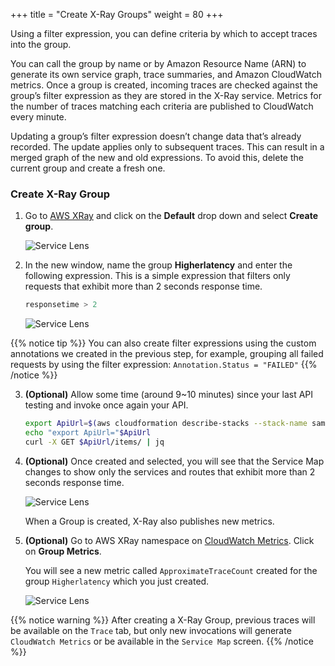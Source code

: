 +++
title = "Create X-Ray Groups"
weight = 80
+++

Using a filter expression, you can define criteria by which to accept traces into the group.

You can call the group by name or by Amazon Resource Name (ARN) to generate its own service graph, trace summaries, and Amazon CloudWatch metrics. Once a group is created, incoming traces are checked against the group’s filter expression as they are stored in the X-Ray service. Metrics for the number of traces matching each criteria are published to CloudWatch every minute.

Updating a group’s filter expression doesn’t change data that’s already recorded. The update applies only to subsequent traces. This can result in a merged graph of the new and old expressions. To avoid this, delete the current group and create a fresh one.

### Create X-Ray Group

1. Go to [AWS XRay](https://console.aws.amazon.com/xray/home#service-map) and click on the **Default** drop down and select **Create group**.

    ![Service Lens](/images/xray_group.png)

2. In the new window, name the group **Higherlatency** and enter the following expression. This is a simple expression that filters only requests that exhibit more than 2 seconds response time.

    ```SQL
    responsetime > 2
    ```

    ![Service Lens](/images/xray_group_11.png)


{{% notice tip %}}
You can also create filter expressions using the custom annotations we created in the previous step, for example, grouping all failed requests by using the filter expression: 
`Annotation.Status = "FAILED"`
{{% /notice %}}

3. **(Optional)** Allow some time (around 9~10 minutes) since your last API testing and invoke once again your API.

    ```sh
    export ApiUrl=$(aws cloudformation describe-stacks --stack-name sam-app-tracing --output json | jq '.Stacks[].Outputs[] | select(.OutputKey=="ApiUrl") | .OutputValue' | sed -e 's/^"//'  -e 's/"$//')
    echo "export ApiUrl="$ApiUrl
    curl -X GET $ApiUrl/items/ | jq
    ```

4. **(Optional)** Once created and selected, you will see that the Service Map changes to show only the services and routes that exhibit more than 2 seconds response time.

    ![Service Lens](/images/xray_group_1.png)

    When a Group is created, X-Ray also publishes new metrics.

5. **(Optional)** Go to AWS XRay namespace on [CloudWatch Metrics](https://console.aws.amazon.com/cloudwatch/home?#metricsV2:graph=~();namespace=~'AWS*2fX-Ray). Click on **Group Metrics**.

    You will see a new metric called `ApproximateTraceCount` created for the group `Higherlatency` which you just created.

    ![Service Lens](/images/xray_group_2.png)

{{% notice warning %}}
After creating a X-Ray Group, previous traces will be available on the `Trace` tab, but only new invocations will generate `CloudWatch Metrics` or be available in the `Service Map` screen. 
{{% /notice %}}
